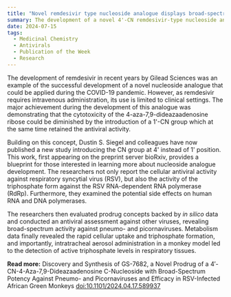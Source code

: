 ```yaml
---
title: "Novel remdesivir type nucleoside analogue displays broad-spectrum antiviral activity"  
summary: The development of a novel 4'-CN remdesivir-type nucleoside analogue demonstrating the potential of 4-aza-7,9-dideazaadenosine nucleoside analogues to exhibit antiviral activity.
date: 2024-07-15
tags:
  - Medicinal Chemistry
  - Antivirals
  - Publication of the Week
  - Research
---
```

The development of remdesivir in recent years by Gilead Sciences was an example of the successful development of a novel nucleoside analogue that could be applied during the COVID-19 pandemic. However, as remdesivir requires intravenous administration, its use is limited to clinical settings. The major achievement during the development of this analogue was demonstrating that the cytotoxicity of the 4-aza-7,9-dideazaadenosine ribose could be diminished by the introduction of a 1'-CN group which at the same time retained the antiviral activity.

Building on this concept, Dustin S. Siegel and colleagues have now published a new study introducing the CN group at 4' instead of 1' position. This work, first appearing on the preprint server bioRxiv, provides a blueprint for those interested in learning more about nucleoside analogue development. The researchers not only report the cellular antiviral activity against respiratory syncytial virus (RSV), but also the activity of the triphosphate form against the RSV RNA-dependent RNA polymerase (RdRp). Furthermore, they examined the potential side effects on human RNA and DNA polymerases.

The researchers then evaluated prodrug concepts backed by *in silico* data and conducted an antiviral assessment against other viruses, revealing broad-spectrum activity against pneumo- and picornaviruses. Metabolism data finally revealed the rapid cellular uptake and triphosphate formation, and importantly, intratracheal aerosol administration in a monkey model led to the detection of active triphosphate levels in respiratory tissues.

**Read more:** Discovery and Synthesis of GS-7682, a Novel Prodrug of a 4′-CN-4-Aza-7,9-Dideazaadenosine C-Nucleoside with Broad-Spectrum Potency Against Pneumo- and Picornaviruses and Efficacy in RSV-Infected African Green Monkeys [doi:10.1101/2024.04.17.589937](https://doi.org/10.1101/2024.04.17.589937)